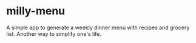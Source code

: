 # milly-menu
A simple app to generate a weekly dinner menu with recipes and grocery list. Another way to simplify one's life.
